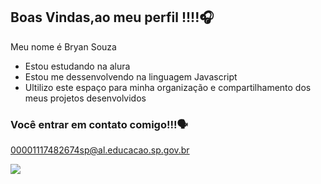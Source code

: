 ## Boas Vindas,ao meu perfil !!!!🎧

Meu nome é Bryan Souza

- Estou estudando na alura
- Estou me dessenvolvendo na linguagem Javascript
- Ultilizo este espaço para minha organização e compartilhamento dos meus projetos desenvolvidos

### Você entrar em contato comigo!!!🗣️

00001117482674sp@al.educacao.sp.gov.br



![](https://media1.tenor.com/m/lD8GZQTJZ1gAAAAd/mr24hrs-cowabunga.gif) 
